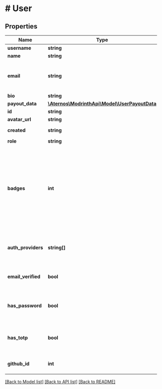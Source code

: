 # # User

## Properties

Name | Type | Description | Notes
------------ | ------------- | ------------- | -------------
**username** | **string** | The user&#39;s username |
**name** | **string** | The user&#39;s display name | [optional]
**email** | **string** | The user&#39;s email (only displayed if requesting your own account). Requires &#x60;USER_READ_EMAIL&#x60; PAT scope. | [optional]
**bio** | **string** | A description of the user | [optional]
**payout_data** | [**\Aternos\ModrinthApi\Model\UserPayoutData**](UserPayoutData.md) |  | [optional]
**id** | **string** | The user&#39;s ID |
**avatar_url** | **string** | The user&#39;s avatar url |
**created** | **string** | The time at which the user was created |
**role** | **string** | The user&#39;s role |
**badges** | **int** | Any badges applicable to this user. These are currently unused and undisplayed, and as such are subject to change  In order from first to seventh bit, the current bits are: - (unused) - EARLY_MODPACK_ADOPTER - EARLY_RESPACK_ADOPTER - EARLY_PLUGIN_ADOPTER - ALPHA_TESTER - CONTRIBUTOR - TRANSLATOR | [optional]
**auth_providers** | **string[]** | A list of authentication providers you have signed up for (only displayed if requesting your own account) | [optional]
**email_verified** | **bool** | Whether your email is verified (only displayed if requesting your own account) | [optional]
**has_password** | **bool** | Whether you have a password associated with your account (only displayed if requesting your own account) | [optional]
**has_totp** | **bool** | Whether you have TOTP two-factor authentication connected to your account (only displayed if requesting your own account) | [optional]
**github_id** | **int** | Deprecated - this is no longer public for security reasons and is always null | [optional]

[[Back to Model list]](../../README.md#models) [[Back to API list]](../../README.md#endpoints) [[Back to README]](../../README.md)
